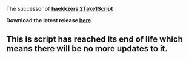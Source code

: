 The successor of [**haekkzers 2Take1Script**](https://github.com/haekkzer/2Take1Script)

**Download the latest release [**here**](https://github.com/DmK1337/2Take1Script/releases/latest)**

## This is script has reached its end of life which means there will be no more updates to it.
